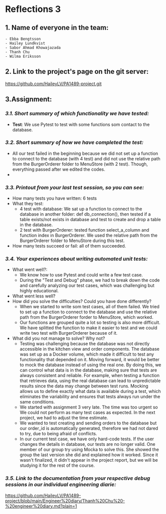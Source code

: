 # **Reflections 3**

## **1. Name of everyone in the team:**
    - Ebba Bengtsson
    - Hailey Lundkvist
    - Sabor Ahmad Khowajazada
    - Thanh Chu
    - Wilma Eriksson
## **2. Link to the project's page on the git server:**
https://github.com/HaileyLV/PA1489-project.git

## **3.Assignment:**
### *3.1. Short summary of which functionality we have tested:*
- **Test**: We use Pytest to test with some functions som contact to the database.
### *3.2. Short summary of how we have completed the test:*
- All our test failed in the beginning because we did not set up a function to connect to the database (with 4 test) and did not use the relative path from the BurgerOrderer folder to MenuStore (with 2 test). Though, everything passed after we edited the codes.
- 
### *3.3. Printout from your last test session, so you can see:*
- How many tests you have written: 6 tests
- What they test:
    + 4 test with database: We sat up a function to connect to the database in another folder: def db_connection(), then tested if a table exists/not exists in database and test to create and drop a table in the database.
    + 2 test with BurgerOrderer: tested function select_a_column and function index in BurgerOrderer. We used the relative path from the BurgerOrderer folder to MenuStore during this test.
- How many tests succeed or fail: all of them succeeded.

### *3.4. Your experiences about writing automated unit tests:*
- What went well?:
    + We know how to use Pytest and could write a few test case.
    + During the "Test and Debug" phase, we had to break down the code and carefully analyzing our test cases, which was challenging but highly educational.
- What went less well? 
- How did you solve the difficulties? Could you have done differently?
    + When we started to write som test cases, all of them failed. We tried to set up a function to connect to the database and use the relative path from the BurgerOrderer forder to MenuStore, which worked.
    + Our functions are grouped quite a lot so testing is also more difficult. We have splitted the function to make it easier to test and we could write two test with BurgerOrderer because of it.         
- What did you not manage to solve? Why not?
     + Testing was challenging because the database was not directly accessible in the kitchen view and order components. The database was set up as a Docker volume, which made it difficult to test any functionality that depended on it. Moving forward, it would be better to mock the database instead of using the real one. By doing this, we can control what data is in the database, making sure that tests are always consistent and reliable. For example, when testing a function that retrieves data, using the real database can lead to unpredictable results since the data may change between test runs. Mocking allows us to define exactly what data is available during a test, which eliminates the variability and ensures that tests always run under the same conditions.
    + We started with assignment 3 very late. The time was too urgent so We could not perform as many test cases as expected. In the next project, we had to adjust the time estimate.
    + We wanted to test creating and sending orders to the database but our order_id is automatically generated, therefore we had not dared to try, due to being afraid of conflicts.
    + In our current test case, we have only hard-code tests. If the user changes the details in database, our tests are no longer valid. One member of our group try using Mocka to solve this. She showed the group the last version she did and explained how it worked. Since it wasn't finalized, it didn't appear in the project report, but we will be studying it for the rest of the course.
      
### *3.5. Link to the documentation from your respective debug sessions in our individual engineering diarie:*
<https://github.com/HaileyLV/PA1489-project/blob/main/Engineer%20diary/Thanh%20Chu%20-%20engineer%20diary.md?plain=1>


